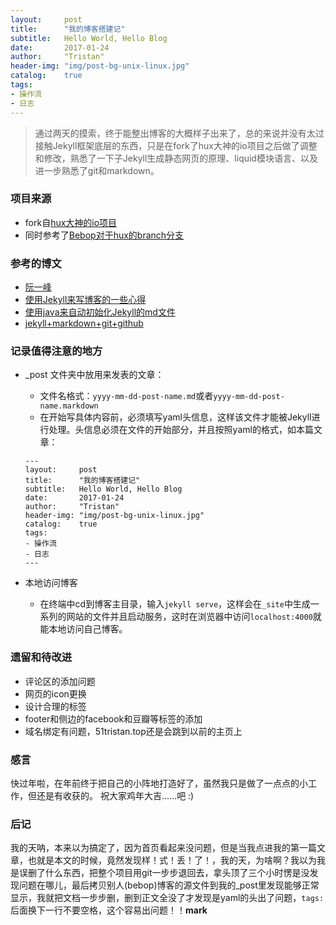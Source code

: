 ```yaml
---
layout:     post
title:      "我的博客搭建记"
subtitle:   Hello World, Hello Blog
date:       2017-01-24
author:     "Tristan"
header-img: "img/post-bg-unix-linux.jpg"
catalog:    true
tags:
- 操作流
- 日志
---
```


> 通过两天的摸索，终于能整出博客的大概样子出来了，总的来说并没有太过接触Jekyll框架底层的东西，只是在fork了hux大神的io项目之后做了调整和修改，熟悉了一下子Jekyll生成静态网页的原理、liquid模块语言、以及进一步熟悉了git和markdown。

### 项目来源
- fork自[hux大神的io项目](https://github.com/Huxpro/huxpro.github.io)
- 同时参考了[Bebop对于hux的branch分支](https://github.com/chaosinmotion/chaosinmotion.github.io)

### 参考的博文
- [阮一峰](http://www.ruanyifeng.com/blog/2012/08/blogging_with_jekyll.html)
- [使用Jekyll来写博客的一些心得](http://www.tuicool.com/articles/vENfq2)
- [使用java来自动初始化Jekyll的md文件](http://www.tuicool.com/articles/yu6vIfe)
- [jekyll+markdown+git+github](https://droidcat.bitbucket.io/2015/05/26/blog-or-wiki.html)

### 记录值得注意的地方
- _post 文件夹中放用来发表的文章：
  - 文件名格式：`yyyy-mm-dd-post-name.md`或者`yyyy-mm-dd-post-name.markdown`
  - 在开始写具体内容前，必须填写yaml头信息，这样该文件才能被Jekyll进行处理。头信息必须在文件的开始部分，并且按照yaml的格式，如本篇文章：
  
  ```
  ---
  layout:     post
  title:      "我的博客搭建记"
  subtitle:   Hello World, Hello Blog
  date:       2017-01-24
  author:     "Tristan"
  header-img: "img/post-bg-unix-linux.jpg"
  catalog:    true
  tags:
  - 操作流
  - 日志
  ---
  ```


- 本地访问博客
  - 在终端中cd到博客主目录，输入`jekyll serve`，这样会在`_site`中生成一系列的网站的文件并且启动服务，这时在浏览器中访问`localhost:4000`就能本地访问自己博客。


### 遗留和待改进
- 评论区的添加问题
- 网页的icon更换
- 设计合理的标签
- footer和侧边的facebook和豆瓣等标签的添加
- 域名绑定有问题，51tristan.top还是会跳到以前的主页上


### 感言
快过年啦，在年前终于把自己的小阵地打造好了，虽然我只是做了一点点的小工作，但还是有收获的。
祝大家鸡年大吉......吧 :)


### 后记
我的天呐，本来以为搞定了，因为首页看起来没问题，但是当我点进我的第一篇文章，也就是本文的时候，竟然发现样！式！丢！了！，我的天，为啥啊？我以为我是误删了什么东西，把整个项目用git一步步退回去，拿头顶了三个小时愣是没发现问题在哪儿，最后拷贝别人(bebop)博客的源文件到我的\_post里发现能够正常显示，我就把文档一步步删，删到正文全没了才发现是yaml的头出了问题，`tags:`后面换下一行不要空格，这个容易出问题！！**mark**
